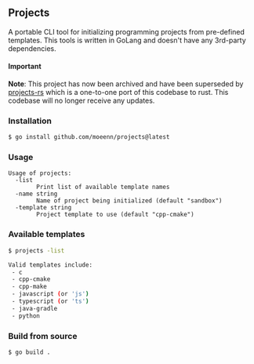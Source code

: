 ## Projects
A portable CLI tool for initializing programming projects from pre-defined templates. This tools is written in GoLang and doesn't have any 3rd-party dependencies.

#### Important

**Note**: This project has now been archived and have been superseded by [projects-rs](https://github.com/moeenn/projects-rs) which is a one-to-one port of this codebase to rust. This codebase will no longer receive any updates.


### Installation

```bash
$ go install github.com/moeenn/projects@latest
```

### Usage

```
Usage of projects:
  -list
    	Print list of available template names
  -name string
    	Name of project being initialized (default "sandbox")
  -template string
    	Project template to use (default "cpp-cmake")
```

### Available templates

```bash
$ projects -list

Valid templates include: 
 - c
 - cpp-cmake
 - cpp-make
 - javascript (or 'js')
 - typescript (or 'ts')
 - java-gradle
 - python
```

### Build from source

```bash
$ go build .
```
